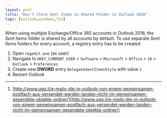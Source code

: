 ```yaml
---
layout: post
title: "Don't Store Sent Items in Shared Folder in Outlook 2016"
tags: [outlook,windows,fix]
---
```


When using multiple Exchange/Office 365 accounts in Outlook 2016, the *Sent Items* folder is shared by all accounts by default. To use separate *Sent Items* folders for every account, a registry entry has to be created.

1. Open `regedit.exe` (as user)
2. Navigate to `HKEY_CURRENT_USER` > `Software` > `Microsoft` > `Office` > `16` > `Outlook` > `Preferences`
3. Create new **DWORD** entry `DelegateSentItemsStyle` with value `1`
4. Restart Outlook

---
1. [http://www.ugg.li/e-mails-die-in-outlook-von-einem-gemeinsamen-postfach-aus-versendet-werden-landen-nicht-im-gemeinsamen-gesendete-objekte-ordner/](http://www.ugg.li/e-mails-die-in-outlook-von-einem-gemeinsamen-postfach-aus-versendet-werden-landen-nicht-im-gemeinsamen-gesendete-objekte-ordner/)
